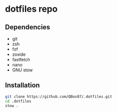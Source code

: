 # dotfiles repo

## Dependencies

 - git
 - zsh
 - fzf
 - zoxide
 - fastfetch
 - nano
 - GNU stow

## Installation
```sh
git clone https://github.com/QBos07/.dotfiles.git
cd .dotfiles
stow .
```
